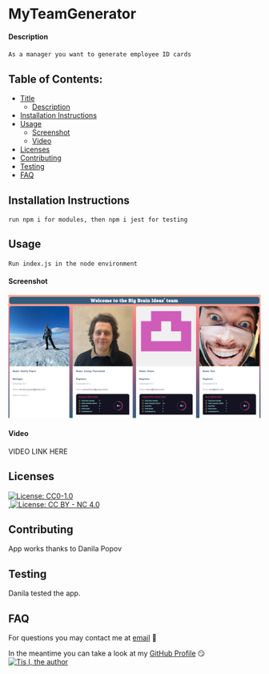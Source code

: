 # MyTeamGenerator

#### Description

```
As a manager you want to generate employee ID cards
```

## Table of Contents:

- [Title](#MyTeamGenerator)
  - [Description](#description)
- [Installation Instructions](#installation%20instructions)
- [Usage](#usage)
  - [Screenshot](#screenshot)
  - [Video](#video)
- [Licenses](#licenses)
- [Contributing](#contributing)
- [Testing](#testing)
- [FAQ](#faq)

## Installation Instructions

```
run npm i for modules, then npm i jest for testing
```

## Usage

```
Run index.js in the node environment
```

#### Screenshot

![screenshot](./img/screen.png)

#### Video

VIDEO LINK HERE

## Licenses

[![License: CC0-1.0](https://img.shields.io/badge/License-CC0_1.0-lightgrey.svg)](http://creativecommons.org/publicdomain/zero/1.0/)<br/>,[![License: CC BY - NC 4.0](https://img.shields.io/badge/License-CC_BY--NC_4.0-lightgrey.svg)](https://creativecommons.org/licenses/by-nc/4.0/)<br/>

## Contributing

App works thanks to Danila Popov

## Testing

Danila tested the app.

## FAQ

For questions you may contact me at [email](email) :thinking:

In the meantime you can take a look at my [GitHub Profile](https://github.com/corhydare) :smirk:
[![Tis I, the author](https://github.com/corhydare.png?size=200)](https://github.com/corhydare)

